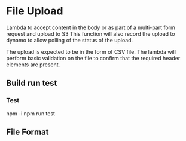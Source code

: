 # File Upload

Lambda to accept content in the body or as part of a multi-part form request and upload to S3
This function will also record the upload to dynamo to allow polling of the status of the upload.

The upload is expected to be in the form of CSV file. 
The lambda will perform basic validation on the file to confirm that the required header elements are present.

## Build run test

### Test

npm -i
npm run test

## File Format